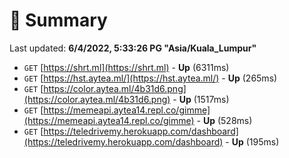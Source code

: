 # 📖 Summary
Last updated: **6/4/2022, 5:33:26 PG "Asia/Kuala_Lumpur"**

- `GET` [https://shrt.ml](https://shrt.ml) - **Up** (6311ms)
- `GET` [https://hst.aytea.ml/](https://hst.aytea.ml/) - **Up** (265ms)
- `GET` [https://color.aytea.ml/4b31d6.png](https://color.aytea.ml/4b31d6.png) - **Up** (1517ms)
- `GET` [https://memeapi.aytea14.repl.co/gimme](https://memeapi.aytea14.repl.co/gimme) - **Up** (528ms)
- `GET` [https://teledrivemy.herokuapp.com/dashboard](https://teledrivemy.herokuapp.com/dashboard) - **Up** (195ms)
